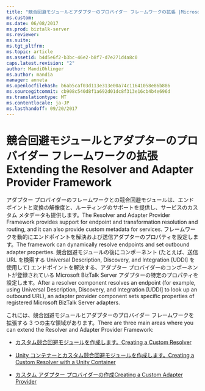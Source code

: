 ```yaml
---
title: "競合回避モジュールとアダプターのプロバイダー フレームワークの拡張 |Microsoft ドキュメント"
ms.custom: 
ms.date: 06/08/2017
ms.prod: biztalk-server
ms.reviewer: 
ms.suite: 
ms.tgt_pltfrm: 
ms.topic: article
ms.assetid: b4d5e6f2-b3bc-46e2-b8f7-d7e271d4a8c0
caps.latest.revision: "2"
author: MandiOhlinger
ms.author: mandia
manager: anneta
ms.openlocfilehash: b6ab5caf03d113e313e00a74c11641058e86b886
ms.sourcegitcommit: cb908c540d8f1a692d01dc8f313e16cb4b4e696d
ms.translationtype: MT
ms.contentlocale: ja-JP
ms.lasthandoff: 09/20/2017
---
```

# <a name="extending-the-resolver-and-adapter-provider-framework"></a><span data-ttu-id="fa64a-102">競合回避モジュールとアダプターのプロバイダー フレームワークの拡張</span><span class="sxs-lookup"><span data-stu-id="fa64a-102">Extending the Resolver and Adapter Provider Framework</span></span>
<span data-ttu-id="fa64a-103">アダプター プロバイダーのフレームワークとの競合回避モジュールは、エンドポイントと変換の解像度と、ルーティングのサポートを提供し、サービスのカスタム メタデータも提供します。</span><span class="sxs-lookup"><span data-stu-id="fa64a-103">The Resolver and Adapter Provider Framework provides support for endpoint and transformation resolution and routing, and it can also provide custom metadata for services.</span></span> <span data-ttu-id="fa64a-104">フレームワークを動的にエンドポイントを解決および送信アダプターのプロパティを設定します。</span><span class="sxs-lookup"><span data-stu-id="fa64a-104">The framework can dynamically resolve endpoints and set outbound adapter properties.</span></span> <span data-ttu-id="fa64a-105">競合回避モジュールの後にコンポーネント (たとえば、送信 URL を検索する Universal Description, Discovery, and Integration [UDDI] を使用して) エンドポイントを解決する、アダプター プロバイダーのコンポーネントが登録されている Microsoft BizTalk Server アダプターの特定のプロパティを設定します。</span><span class="sxs-lookup"><span data-stu-id="fa64a-105">After a resolver component resolves an endpoint (for example, using Universal Description, Discovery, and Integration [UDDI] to look up an outbound URL), an adapter provider component sets specific properties of registered Microsoft BizTalk Server adapters.</span></span>  
  
 <span data-ttu-id="fa64a-106">これには、競合回避モジュールとアダプターのプロバイダー フレームワークを拡張する 3 つの主な領域があります。</span><span class="sxs-lookup"><span data-stu-id="fa64a-106">There are three main areas where you can extend the Resolver and Adapter Provider Framework:</span></span>  
  
-   [<span data-ttu-id="fa64a-107">カスタム競合回避モジュールを作成します。</span><span class="sxs-lookup"><span data-stu-id="fa64a-107">Creating a Custom Resolver</span></span>](../esb-toolkit/creating-a-custom-resolver.md)  
  
-   [<span data-ttu-id="fa64a-108">Unity コンテナーとカスタム競合回避モジュールを作成します。</span><span class="sxs-lookup"><span data-stu-id="fa64a-108">Creating a Custom Resolver with a Unity Container</span></span>](../esb-toolkit/creating-a-custom-resolver-with-a-unity-container.md)  
  
-   [<span data-ttu-id="fa64a-109">カスタム アダプター プロバイダーの作成</span><span class="sxs-lookup"><span data-stu-id="fa64a-109">Creating a Custom Adapter Provider</span></span>](../esb-toolkit/creating-a-custom-adapter-provider.md)